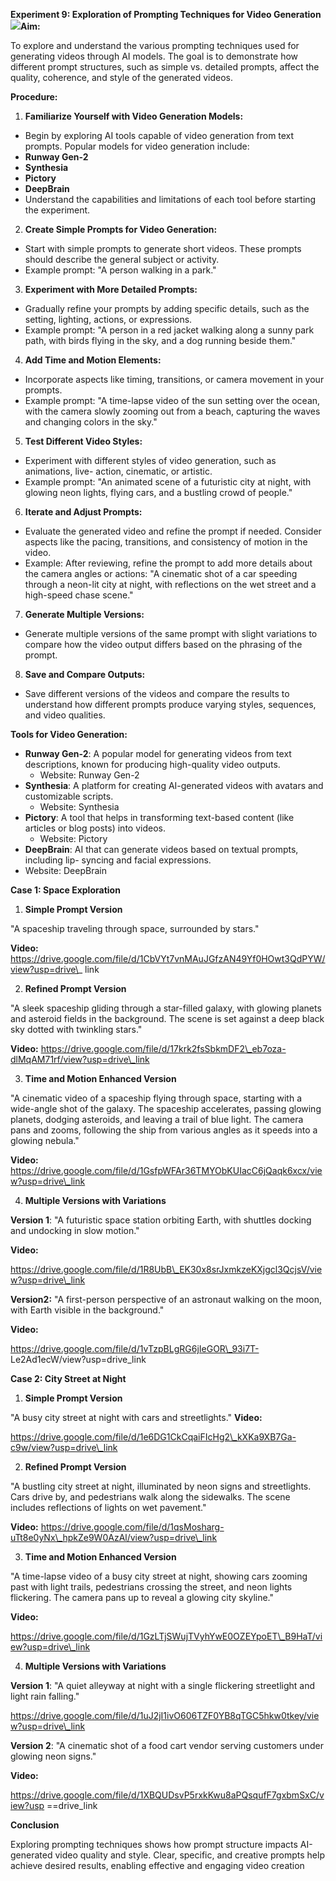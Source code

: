 **Experiment 9: Exploration of Prompting Techniques for Video Generation ![](Aspose.Words.4af99601-922c-473d-a072-944da0040478.001.png)Aim:** 

To explore and understand the various prompting techniques used for generating videos through AI models. The goal is to demonstrate how different prompt structures, such as simple vs. detailed prompts, affect the quality, coherence, and style of the generated videos. 

**Procedure:** 

1. **Familiarize Yourself with Video Generation Models:** 
- Begin by exploring AI tools capable of video generation from text prompts. Popular models for video generation include: 
- **Runway Gen-2** 
- **Synthesia** 
- **Pictory** 
- **DeepBrain** 
- Understand the capabilities and limitations of each tool before starting the experiment. 
2. **Create Simple Prompts for Video Generation:** 
- Start with simple prompts to generate short videos. These prompts should describe the general subject or activity. 
- Example prompt: "A person walking in a park." 
3. **Experiment with More Detailed Prompts:** 
- Gradually refine your prompts by adding specific details, such as the setting, lighting, actions, or expressions. 
- Example prompt: "A person in a red jacket walking along a sunny park path, with birds flying in the sky, and a dog running beside them." 
4. **Add Time and Motion Elements:** 
- Incorporate aspects like timing, transitions, or camera movement in your prompts. 
- Example prompt: "A time-lapse video of the sun setting over the ocean, with the camera slowly zooming out from a beach, capturing the waves and changing colors in the sky." 
5. **Test Different Video Styles:** 
- Experiment with different styles of video generation, such as animations, live- action, cinematic, or artistic. 
- Example prompt: "An animated scene of a futuristic city at night, with glowing neon lights, flying cars, and a bustling crowd of people." 
6. **Iterate and Adjust Prompts:** 
- Evaluate the generated video and refine the prompt if needed. Consider aspects like the pacing, transitions, and consistency of motion in the video. 
- Example: After reviewing, refine the prompt to add more details about the camera angles or actions: "A cinematic shot of a car speeding through a neon-lit city at night, with reflections on the wet street and a high-speed chase scene." 
7. **Generate Multiple Versions:** 
- Generate multiple versions of the same prompt with slight variations to compare how the video output differs based on the phrasing of the prompt. 
8. **Save and Compare Outputs:** 
- Save different versions of the videos and compare the results to understand how different prompts produce varying styles, sequences, and video qualities. 

**Tools for Video Generation:** 

- **Runway Gen-2**: A popular model for generating videos from text descriptions, known for producing high-quality video outputs. 
  - Website: Runway Gen-2 
- **Synthesia**: A platform for creating AI-generated videos with avatars and customizable scripts. 
  - Website: Synthesia 
- **Pictory**: A tool that helps in transforming text-based content (like articles or blog posts) into videos. 
  - Website: Pictory 
- **DeepBrain**: AI that can generate videos based on textual prompts, including lip- syncing and facial expressions. 
- Website: DeepBrain 

**Case 1: Space Exploration** 

1. **Simple Prompt Version** 

"A spaceship traveling through space, surrounded by stars." 

**Video:** https://drive.google.com/file/d/1CbVYt7vnMAuJGfzAN49Yf0HOwt3QdPYW/view?usp=drive\_ link 

2. **Refined Prompt Version** 

"A sleek spaceship gliding through a star-filled galaxy, with glowing planets and asteroid fields in the background. The scene is set against a deep black sky dotted with twinkling stars." 

**Video:** https://drive.google.com/file/d/17krk2fsSbkmDF2\_eb7oza-dlMqAM71rf/view?usp=drive\_link 

3. **Time and Motion Enhanced Version** 

"A cinematic video of a spaceship flying through space, starting with a wide-angle shot of the galaxy. The spaceship accelerates, passing glowing planets, dodging asteroids, and leaving a trail of blue light. The camera pans and zooms, following the ship from various angles as it speeds into a glowing nebula." 

**Video:** https://drive.google.com/file/d/1GsfpWFAr36TMYObKUIacC6jQaqk6xcx/view?usp=drive\_link 

4. **Multiple Versions with Variations** 

**Version 1**: "A futuristic space station orbiting Earth, with shuttles docking and undocking in slow motion." 

**Video:** 

https://drive.google.com/file/d/1R8UbB\_EK30x8srJxmkzeKXjgcl3QcjsV/view?usp=drive\_link 

**Version2:** "A first-person perspective of an astronaut walking on the moon, with Earth visible in the background." 

**Video:** 

https://drive.google.com/file/d/1vTzpBLgRG6jIeGOR\_93i7T- Le2Ad1ecW/view?usp=drive\_link 

**Case 2: City Street at Night** 

1. **Simple Prompt Version** 

"A busy city street at night with cars and streetlights." **Video:** 

https://drive.google.com/file/d/1e6DG1CkCqaiFIcHg2\_kXKa9XB7Ga-c9w/view?usp=drive\_link 

2. **Refined Prompt Version** 

"A bustling city street at night, illuminated by neon signs and streetlights. Cars drive by, and pedestrians walk along the sidewalks. The scene includes reflections of lights on wet pavement." 

**Video:** https://drive.google.com/file/d/1qsMosharg-uTt8e0yNx\_hpkZe9W0AzAl/view?usp=drive\_link 

3. **Time and Motion Enhanced Version** 

"A time-lapse video of a busy city street at night, showing cars zooming past with light trails, pedestrians crossing the street, and neon lights flickering. The camera pans up to reveal a glowing city skyline." 

**Video:** 

https://drive.google.com/file/d/1GzLTjSWujTVyhYwE0OZEYpoET\_B9HaT/view?usp=drive\_link 

4. **Multiple Versions with Variations** 

**Version 1**: "A quiet alleyway at night with a single flickering streetlight and light rain falling." 

https://drive.google.com/file/d/1uJ2jI1ivO606TZF0YB8qTGC5hkw0tkey/view?usp=drive\_link 

**Version 2**: "A cinematic shot of a food cart vendor serving customers under glowing neon signs." 

**Video:** 

https://drive.google.com/file/d/1XBQUDsvP5rxkKwu8aPQsqufF7gxbmSxC/view?usp ==drive\_link 

**Conclusion** 

Exploring prompting techniques shows how prompt structure impacts AI-generated video quality and style. Clear, specific, and creative prompts help achieve desired results, enabling effective and engaging video creation 
